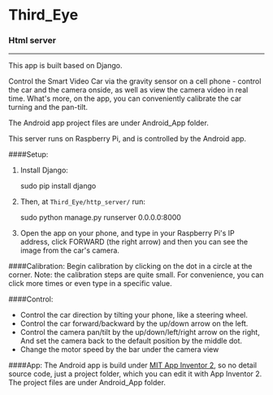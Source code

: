 # Third_Eye
### Html server
----------
This app is built based on Django.

Control the Smart Video Car via the gravity sensor on a cell phone - control the car and the camera onside,
as well as view the camera video in real time. What's more, on the app, 
you can conveniently calibrate the car turning and the pan-tilt. 

The Android app project files are under Android_App folder.

This server runs on Raspberry Pi, and is controlled by the Android app.

####Setup:
1. Install Django:

	 sudo pip install django
2. Then, at `Third_Eye/http_server/` run:

	sudo python manage.py runserver 0.0.0.0:8000

3. Open the app on your phone, and type in your Raspberry Pi's IP address,
   click FORWARD (the right arrow) and then you can see the image from the car's camera.

####Calibration:
Begin calibration by clicking on the dot in a circle at the corner. 
Note: the calibration steps are quite small. For convenience, you can click more times or even type in a specific value.

####Control:
 - Control the car direction by tilting your phone, like a steering wheel.
 - Control the car forward/backward by the up/down arrow on the left.
 - Control the camera pan/tilt by the up/down/left/right arrow on the right, 
   And set the camera back to the default position by the middle dot.
 - Change the motor speed by the bar under the camera view

####App:
The Android app is build under [MIT App Inventor 2](http://ai2.appinventor.mit.edu/),
so no detail source code, just a project folder, which you can edit it with App Inventor 2. 
The project files are under Android_App folder.
